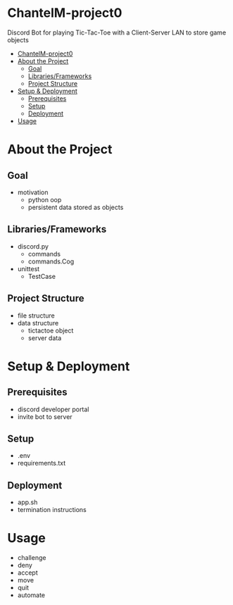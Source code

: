 # ChantelM-project0

Discord Bot for playing Tic-Tac-Toe with a
Client-Server LAN to store game objects

- [ChantelM-project0](#chantelm-project0)
- [About the Project](#about-the-project)
  - [Goal](#goal)
  - [Libraries/Frameworks](#librariesframeworks)
  - [Project Structure](#project-structure)
- [Setup & Deployment](#setup--deployment)
  - [Prerequisites](#prerequisites)
  - [Setup](#setup)
  - [Deployment](#deployment)
- [Usage](#usage)

# About the Project

## Goal
- motivation
  - python oop
  - persistent data stored as objects

## Libraries/Frameworks
- discord.py
  - commands
  - commands.Cog
- unittest
  - TestCase

## Project Structure
- file structure
- data structure
  - tictactoe object
  - server data

# Setup & Deployment

## Prerequisites
- discord developer portal
- invite bot to server

## Setup
- .env
- requirements.txt

## Deployment
- app.sh
- termination instructions

# Usage
- challenge
- deny
- accept
- move
- quit
- automate

